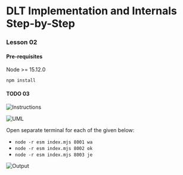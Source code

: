 # DLT Implementation and Internals Step-by-Step

### Lesson 02

#### Pre-requisites

Node >= 15.12.0

`npm install`

#### TODO 03

![Instructions]()

![UML]()

Open separate terminal for each of the given below:

- `node -r esm index.mjs 8001 wa`
- `node -r esm index.mjs 8002 ok`
- `node -r esm index.mjs 8003 je`

![Output](https://user-images.githubusercontent.com/4486133/115118568-1a528280-9fa4-11eb-8a2a-78b819c1814c.png)
